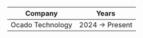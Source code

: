 | Company | Years |
| ------- | ----- |
| Ocado Technology        | 2024 -> Present      |

<!---
cameronstackhouse/cameronstackhouse is a ✨ special ✨ repository because its `README.md` (this file) appears on your GitHub profile.
You can click the Preview link to take a look at your changes.
--->
